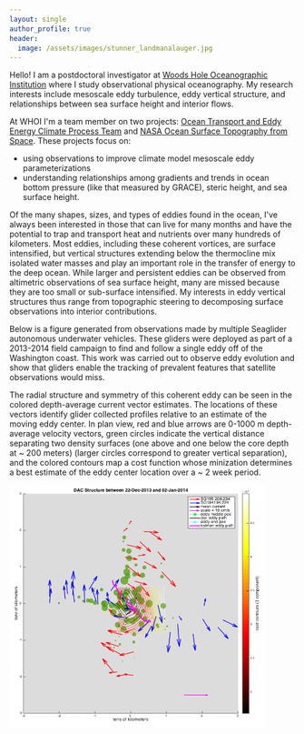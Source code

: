 ```yaml
---
layout: single
author_profile: true
header:
  image: /assets/images/stunner_landmanalauger.jpg
---
```


Hello! I am a postdoctoral investigator at [Woods Hole Oceanographic Institution](https://www.whoi.edu) where I study observational physical oceanography. My research interests include mesoscale eddy turbulence, eddy vertical structure, and relationships between sea surface height and interior flows. 

At WHOI I'm a team member on two projects: [Ocean Transport and Eddy Energy Climate Process Team](https://ocean-eddy-cpt.github.io) and [NASA Ocean Surface Topography from Space](https://sealevel.jpl.nasa.gov/documents/1688/?list=projects). These projects focus on:
* using observations to improve climate model mesoscale eddy parameterizations 
* understanding relationships among gradients and trends in ocean bottom pressure (like that measured by GRACE), steric height, and sea surface height. 

Of the many shapes, sizes, and types of eddies found in the ocean, I've always been interested in those that can live for many months and have the potential to trap and transport heat and nutrients over many hundreds of kilometers. Most eddies, including these coherent vortices, are surface intensified, but vertical structures extending below the thermocline mix isolated water masses and play an important role in the transfer of energy to the deep ocean. While larger and persistent eddies can be observed from altimetric observations of sea surface height, many are missed because they are too small or sub-surface intensified. My interests in eddy vertical structures thus range from topographic steering to decomposing surface observations into interior contributions.      

Below is a figure generated from observations made by multiple Seaglider autonomous underwater vehicles. These gliders were deployed as part of a 2013-2014 field campaign to find and follow a single eddy off of the Washington coast. This work was carried out to observe eddy evolution and show that gliders enable the tracking of prevalent features that satellite observations would miss. 

The radial structure and symmetry of this coherent eddy can be seen in the colored depth-average current vector estimates. The locations of these vectors identify glider collected profiles relative to an estimate of the moving eddy center. In plan view, red and blue arrows are 0-1000 m depth-average velocity vectors, green circles indicate the vertical distance separating two density surfaces (one above and one below the core depth at ~ 200 meters) (larger circles correspond to greater vertical separation), and the colored contours map a cost function whose minization determines a best estimate of the eddy center location over a ~ 2 week period. 

<img src="/assets/images/centering_method.png" width="450" height="425"/>

